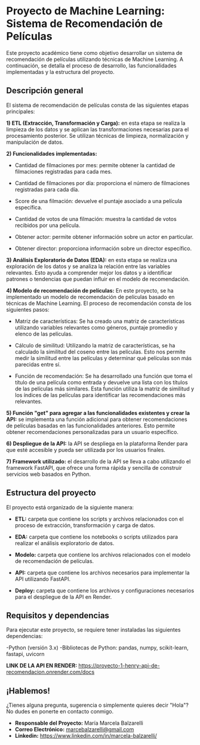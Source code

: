 # Proyecto de Machine Learning: Sistema de Recomendación de Películas

Este proyecto académico tiene como objetivo desarrollar un sistema de recomendación de películas utilizando técnicas de Machine Learning. A continuación, se detalla el proceso de desarrollo, las funcionalidades implementadas y la estructura del proyecto.

## Descripción general
El sistema de recomendación de películas consta de las siguientes etapas principales:

**1) ETL (Extracción, Transformación y Carga):** en esta etapa se realiza la limpieza de los datos y se aplican las transformaciones necesarias para el procesamiento posterior. Se utilizan técnicas de limpieza, normalización y manipulación de datos.

**2) Funcionalidades implementadas:**

- Cantidad de filmaciones por mes: permite obtener la cantidad de filmaciones registradas para cada mes.

- Cantidad de filmaciones por día: proporciona el número de filmaciones registradas para cada día.

- Score de una filmación: devuelve el puntaje asociado a una película específica.

- Cantidad de votos de una filmación: muestra la cantidad de votos recibidos por una película.

- Obtener actor: permite obtener información sobre un actor en particular.

- Obtener director: proporciona información sobre un director específico.

**3) Análisis Exploratorio de Datos (EDA):** en esta etapa se realiza una exploración de los datos y se analiza la relación entre las variables relevantes. Esto ayuda a comprender mejor los datos y a identificar patrones o tendencias que puedan influir en el modelo de recomendación.

**4) Modelo de recomendación de películas:** En este proyecto, se ha implementado un modelo de recomendación de películas basado en técnicas de Machine Learning. El proceso de recomendación consta de los siguientes pasos:

- Matriz de características: Se ha creado una matriz de características utilizando variables relevantes como géneros, puntaje promedio y elenco de las películas.

- Cálculo de similitud: Utilizando la matriz de características, se ha calculado la similitud del coseno entre las películas. Esto nos permite medir la similitud entre las películas y determinar qué películas son más parecidas entre sí.

- Función de recomendación: Se ha desarrollado una función que toma el título de una película como entrada y devuelve una lista con los títulos de las películas más similares. Esta función utiliza la matriz de similitud y los índices de las películas para identificar las recomendaciones más relevantes.

**5) Función "get" para agregar a las funcionalidades existentes y crear la API:** se implementa una función adicional para obtener recomendaciones de películas basadas en las funcionalidades anteriores. Esto permite obtener recomendaciones personalizadas para un usuario específico.

**6) Despliegue de la API:** la API se despliega en la plataforma Render para que esté accesible y pueda ser utilizada por los usuarios finales.

**7) Framework utilizado:** el desarrollo de la API se lleva a cabo utilizando el framework FastAPI, que ofrece una forma rápida y sencilla de construir servicios web basados en Python.

## Estructura del proyecto
El proyecto está organizado de la siguiente manera:

- **ETL:** carpeta que contiene los scripts y archivos relacionados con el proceso de extracción, transformación y carga de datos.

- **EDA:** carpeta que contiene los notebooks o scripts utilizados para realizar el análisis exploratorio de datos.

- **Modelo:** carpeta que contiene los archivos relacionados con el modelo de recomendación de películas.

- **API:** carpeta que contiene los archivos necesarios para implementar la API utilizando FastAPI.

- **Deploy:** carpeta que contiene los archivos y configuraciones necesarios para el despliegue de la API en Render.

## Requisitos y dependencias
Para ejecutar este proyecto, se requiere tener instaladas las siguientes dependencias:

-Python (versión 3.x)
-Bibliotecas de Python: pandas, numpy, scikit-learn, fastapi, uvicorn

**LINK DE LA API EN RENDER:** https://proyecto-1-henry-api-de-recomendacion.onrender.com/docs

## ¡Hablemos!

¿Tienes alguna pregunta, sugerencia o simplemente quieres decir "Hola"? No dudes en ponerte en contacto conmigo.

- **Responsable del Proyecto:** María Marcela Balzarelli
- **Correo Electrónico:** marcebalzarelli@gmail.com
- **Linkedin:** https://www.linkedin.com/in/marcela-balzarelli/
